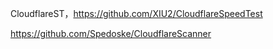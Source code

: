 CloudflareST，https://github.com/XIU2/CloudflareSpeedTest



https://github.com/Spedoske/CloudflareScanner